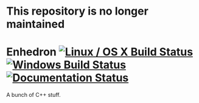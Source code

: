 # This repository is no longer maintained

# Enhedron [![Linux / OS X Build Status](https://img.shields.io/travis/simon-bourne/Enhedron/master.svg?label=Linux%20/%20OS%20X%20build)](https://travis-ci.org/simon-bourne/Enhedron) [![Windows Build Status](https://img.shields.io/appveyor/ci/simon-bourne/enhedron/master.svg?label=Windows%20build)](https://ci.appveyor.com/project/simon-bourne/enhedron) [![Documentation Status](https://readthedocs.org/projects/mosquitonet/badge/?version=latest)](http://mosquitonet.readthedocs.org/en/latest/?badge=latest)

A bunch of C++ stuff.
